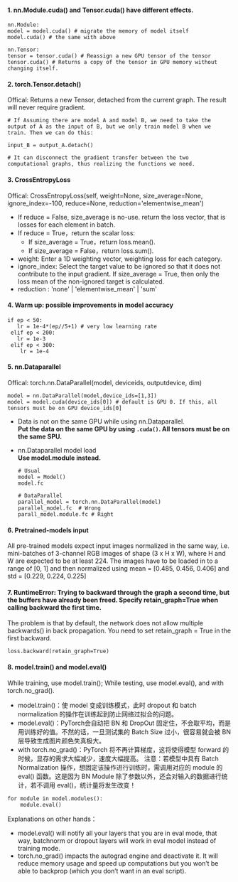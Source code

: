 #### 1. nn.Module.cuda() and Tensor.cuda() have different effects.  
```
nn.Module:
model = model.cuda() # migrate the memory of model itself
model.cuda() # the same with above

nn.Tensor:
tensor = tensor.cuda() # Reassign a new GPU tensor of the tensor
tensor.cuda() # Returns a copy of the tensor in GPU memory without changing itself.
```
  
#### 2. torch.Tensor.detach()  
Offical: Returns a new Tensor, detached from the current graph. The result will never require gradient.  
```
# If Assuming there are model A and model B, we need to take the output of A as the input of B, but we only train model B when we train. Then we can do this:

input_B = output_A.detach()

# It can disconnect the gradient transfer between the two computational graphs, thus realizing the functions we need.
```
  
#### 3. CrossEntropyLoss  
Offical: CrossEntropyLoss(self, weight=None, size_average=None, ignore_index=-100, reduce=None, reduction='elementwise_mean')  
- If reduce = False, size_average is no-use. return the loss vector, that is losses for each element in batch.
- If reduce = True，return the scalar loss:
  - If size_average = True，return loss.mean().
  - If size_average = False，return loss.sum().
- weight: Enter a 1D weighting vector, weighting loss for each category.
- ignore_index: Select the target value to be ignored so that it does not contribute to the input gradient. If size_average = True, then only the loss mean of the non-ignored target is calculated.
- reduction : 'none' | 'elementwise_mean' | 'sum'

#### 4. Warm up: possible improvements in model accuracy  
```
if ep < 50:
   lr = 1e-4*(ep//5+1) # very low learning rate
 elif ep < 200:
   lr = 1e-3
 elif ep < 300:
    lr = 1e-4
```
#### 5. nn.Dataparallel
Offical: torch.nn.DataParallel(model, deviceids, outputdevice, dim)
```
model = nn.DataParallel(model,device_ids=[1,3])
model = model.cuda(device_ids[0]) # default is GPU 0. If this, all tensors must be on GPU device_ids[0]
```
  
- Data is not on the same GPU while using nn.Dataparallel.  
  **Put the data on the same GPU by using `.cuda()`. All tensors must be on the same SPU.**  
  
- nn.Dataparallel model load  
  **Use model.module instead.**  
  ``` 
  # Usual
  model = Model()
  model.fc

  # DataParallel
  parallel_model = torch.nn.DataParallel(model)
  parallel_model.fc  # Wrong
  parall_model.module.fc # Right
  ```

#### 6. Pretrained-models input  
All pre-trained models expect input images normalized in the same way, i.e. mini-batches of 3-channel RGB images of shape (3 x H x W), where H and W are expected to be at least 224. The images have to be loaded in to a range of [0, 1] and then normalized using mean = [0.485, 0.456, 0.406] and std = [0.229, 0.224, 0.225]


#### 7. RuntimeError: Trying to backward through the graph a second time, but the buffers have already been freed. Specify retain_graph=True when calling backward the first time.  
The problem is that by default, the network does not allow multiple backwards() in back propagation. You need to set retain_graph = True in the first backward.
```
loss.backward(retain_graph=True)
```

#### 8. model.train() and model.eval()
While training, use model.train(); While testing, use model.eval(), and with torch.no_grad().
- model.train()：使 model 变成训练模式，此时 dropout 和 batch normalization 的操作在训练起到防止网络过拟合的问题。
- model.eval()：PyTorch会自动把 BN 和 DropOut 固定住，不会取平均，而是用训练好的值。不然的话，一旦测试集的 Batch Size 过小，很容易就会被 BN 层导致生成图片颜色失真极大。
- with torch.no_grad()：PyTorch 将不再计算梯度，这将使得模型 forward 的时候，显存的需求大幅减少，速度大幅提高。
注意：若模型中具有 Batch Normalization 操作，想固定该操作进行训练时，需调用对应的 module 的 eval() 函数。这是因为 BN Module 除了参数以外，还会对输入的数据进行统计，若不调用 eval()，统计量将发生改变！
```
for module in model.modules():
    module.eval()
```
Explanations on other hands：
- model.eval() will notify all your layers that you are in eval mode, that way, batchnorm or dropout layers will work in eval model instead of training mode.
- torch.no_grad() impacts the autograd engine and deactivate it. It will reduce memory usage and speed up computations but you won’t be able to backprop (which you don’t want in an eval script).
